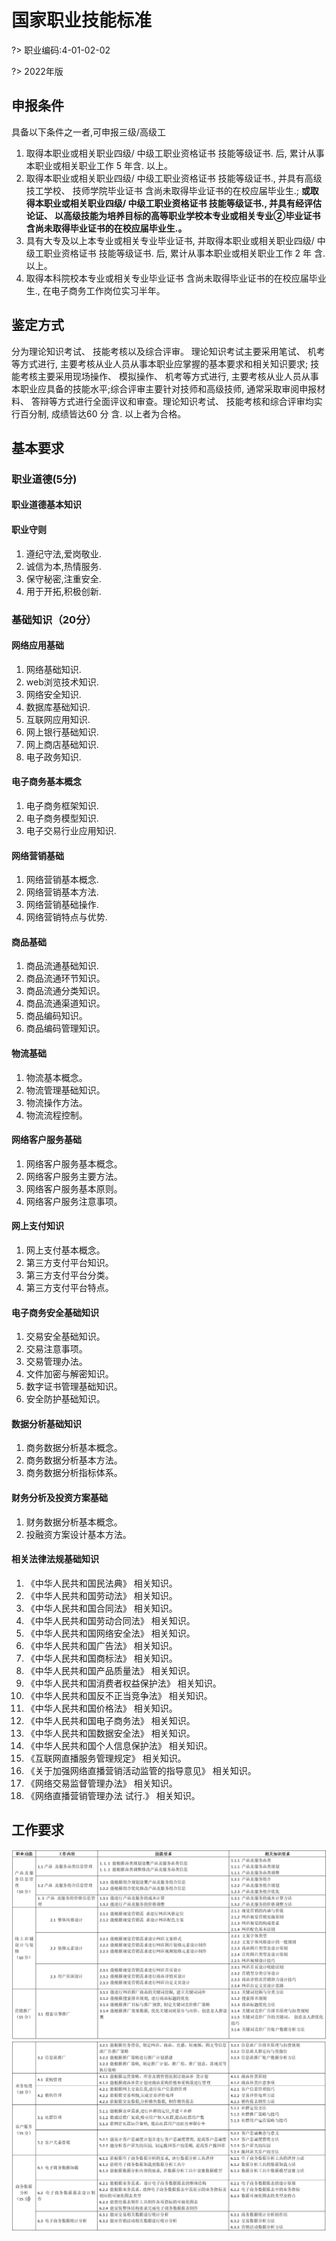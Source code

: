 # 国家职业技能标准
?> 职业编码:4-01-02-02

?> 2022年版

## 申报条件
具备以下条件之一者,可申报三级/高级工
1. 取得本职业或相关职业四级/ 中级工职业资格证书 技能等级证书. 后, 累计从事本职业或相关职业工作 5 年含. 以上。
2. 取得本职业或相关职业四级/ 中级工职业资格证书 技能等级证书., 并具有高级技工学校、 技师学院毕业证书 含尚未取得毕业证书的在校应届毕业生.; **或取得本职业或相关职业四级/ 中级工职业资格证书 技能等级证书., 并具有经评估论证、 以高级技能为培养目标的高等职业学校本专业或相关专业②毕业证书 含尚未取得毕业证书的在校应届毕业生.。**
3. 具有大专及以上本专业或相关专业毕业证书, 并取得本职业或相关职业四级/ 中级工职业资格证书 技能等级证书. 后, 累计从事本职业或相关职业工作 2 年 含. 以上。
4. 取得本科院校本专业或相关专业毕业证书 含尚未取得毕业证书的在校应届毕业生., 在电子商务工作岗位实习半年。

## 鉴定方式
分为理论知识考试、 技能考核以及综合评审。 理论知识考试主要采用笔试、 机考等方式进行, 主要考核从业人员从事本职业应掌握的基本要求和相关知识要求; 技能考核主要采用现场操作、 模拟操作、 机考等方式进行, 主要考核从业人员从事本职业应具备的技能水平;综合评审主要针对技师和高级技师, 通常采取审阅申报材料、 答辩等方式进行全面评议和审查。理论知识考试、 技能考核和综合评审均实行百分制, 成绩皆达60 分 含. 以上者为合格。

## 基本要求
### 职业道德(5分)
#### 职业道德基本知识
#### 职业守则
   1. 遵纪守法,爱岗敬业.
   2. 诚信为本,热情服务.
   3. 保守秘密,注重安全.
   4. 用于开拓,积极创新.

### 基础知识（20分）
#### 网络应用基础
1. 网络基础知识.
2. web浏览技术知识.
3. 网络安全知识.
4. 数据库基础知识.
5. 互联网应用知识.
6. 网上银行基础知识.
7. 网上商店基础知识.
8. 电子政务知识.

#### 电子商务基本概念
1. 电子商务框架知识.
2. 电子商务模型知识.
3. 电子交易行业应用知识.

#### 网络营销基础
1. 网络营销基本概念.
2. 网络营销基本方法.
3. 网络营销基础操作.
4. 网络营销特点与优势.

#### 商品基础
1. 商品流通基础知识.
2. 商品流通环节知识。
3. 商品流通分类知识。
4. 商品流通渠道知识。
5. 商品编码知识。
6. 商品编码管理知识。

#### 物流基础
1. 物流基本概念。
2. 物流管理基础知识。
3. 物流操作方法。
4. 物流流程控制。

#### 网络客户服务基础
1. 网络客户服务基本概念。
2. 网络客户服务主要方法。
3. 网络客户服务基本原则。
4. 网络客户服务注意事项。

#### 网上支付知识
1. 网上支付基本概念。
2. 第三方支付平台知识。
3. 第三方支付平台分类。
4. 第三方支付平台特点。

#### 电子商务安全基础知识
1. 交易安全基础知识。
2. 交易注意事项。
3. 交易管理办法。
4. 文件加密与解密知识。
5. 数字证书管理基础知识。
6. 安全防护基础知识。

#### 数据分析基础知识
1. 商务数据分析基本概念。
2. 商务数据分析基本方法。
3. 商务数据分析指标体系。

#### 财务分析及投资方案基础
1. 财务数据分析基本概念。
2. 投融资方案设计基本方法。

#### 相关法律法规基础知识
1. 《中华人民共和国民法典》 相关知识。
2. 《中华人民共和国劳动法》 相关知识。
3. 《中华人民共和国合同法》 相关知识。
4. 《中华人民共和国劳动合同法》 相关知识。
5. 《中华人民共和国网络安全法》 相关知识。
6. 《中华人民共和国广告法》 相关知识。
7. 《中华人民共和国商标法》 相关知识。
8. 《中华人民共和国产品质量法》 相关知识。
9. 《中华人民共和国消费者权益保护法》 相关知识。
10. 《中华人民共和国反不正当竞争法》 相关知识。
11. 《中华人民共和国价格法》 相关知识。
12. 《中华人民共和国电子商务法》 相关知识。
13. 《中华人民共和国数据安全法》 相关知识。
14. 《中华人民共和国个人信息保护法》 相关知识。
15. 《互联网直播服务管理规定》 相关知识。
16. 《关于加强网络直播营销活动监管的指导意见》 相关知识。
17. 《网络交易监督管理办法》 相关知识。
18. 《网络直播营销管理办法 试行.》 相关知识。

## 工作要求
![工作要求1](/docs/certificate/pic/20250104001.png)
![工作要求2](/docs/certificate/pic/20250104002.png)
